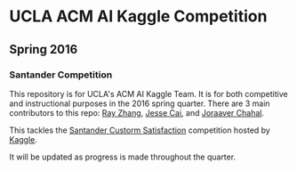 
UCLA ACM AI Kaggle Competition
==========================

Spring 2016
-----------


### Santander Competition

This repository is for UCLA's ACM AI Kaggle Team. It is for both competitive
and instructional purposes in the 2016 spring quarter. There are 3 main contributors
to this repo: [Ray Zhang](https://github.com/OneRaynyDay), [Jesse Cai](https://github.com/jcaip),
and [Joraaver Chahal](https://github.com/abcde13).

This tackles the [Santander Custorm Satisfaction](https://www.kaggle.com/c/santander-customer-satisfaction)
competition hosted by [Kaggle](https://www.kaggle.com/).


It will be updated as progress is made throughout the quarter. 



